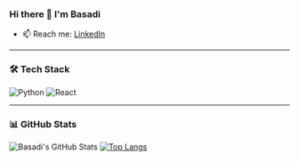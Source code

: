 ### Hi there 👋 I'm Basadi

- 📫 Reach me: [LinkedIn](https://linkedin.com/in/yourname)

---

### 🛠️ Tech Stack
![Python](https://img.shields.io/badge/Python-3776AB?style=flat&logo=python&logoColor=white)
![React](https://img.shields.io/badge/React-20232A?style=flat&logo=react)

---

### 📊 GitHub Stats
![Basadi's GitHub Stats](https://github-readme-stats.vercel.app/api?username=basadi&show_icons=true&theme=radical)
[![Top Langs](https://github-readme-stats.vercel.app/api/top-langs/?username=basadi&layout=compact)](https://github.com/basadi)


<!--
**basadhi/basadhi** is a ✨ _special_ ✨ repository because its `README.md` (this file) appears on your GitHub profile.

Here are some ideas to get you started:

- 🔭 I’m currently working on ...
- 🌱 I’m currently learning ...
- 👯 I’m looking to collaborate on ...
- 🤔 I’m looking for help with ...
- 💬 Ask me about ...
- 📫 How to reach me: ...
- 😄 Pronouns: ...
- ⚡ Fun fact: ...
-->
